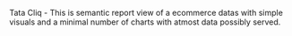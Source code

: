 Tata Cliq - This is semantic report view of a ecommerce datas with simple visuals and a minimal number of charts with atmost data possibly served.
